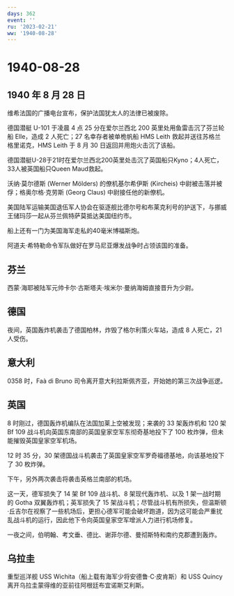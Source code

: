 ```yaml
---
days: 362
event: ''
ru: '2023-02-21'
ww: '1940-08-28'
---
```


# 1940-08-28

## 1940 年 8 月 28 日

维希法国的广播电台宣布，保护法国犹太人的法律已被废除。

德国潜艇 U-101 于凌晨 4 点 25 分在爱尔兰西北 200
英里处用鱼雷击沉了芬兰轮船 Elle，造成 2 人死亡；27 名幸存者被单桅帆船
HMS Leith 救起并送往苏格兰格里诺克，HMS Leith 于 8 月 30
日返回并用炮火击沉了该船。

德国潜艇U-28于21时在爱尔兰西北200英里处击沉了英国船只Kyno；4人死亡，33人被英国船只Queen
Maud救起。

沃纳·莫尔德斯 (Werner Mölders) 的僚机基尔希伊斯 (Kircheis)
中尉被击落并被俘；格奥尔格·克劳斯 (Georg Claus) 中尉接任他的新僚机。

美国陆军运输美国退伍军人协会在驱逐舰比德尔号和布莱克利号的护送下，与挪威王储玛莎一起从芬兰佩特萨莫抵达美国纽约市。

船上还有一门为美国海军走私的40毫米博福斯炮。

阿道夫·希特勒命令军队做好在罗马尼亚爆发战争时占领该国的准备。

## 芬兰

西蒙·海耶被陆军元帅卡尔·古斯塔夫·埃米尔·曼纳海姆直接晋升为少尉。

## 德国

夜间，英国轰炸机袭击了德国柏林，炸毁了格尔利策火车站，造成 8 人死亡，21
人受伤。

## 意大利

0358 时，Faà di Bruno 司令离开意大利拉斯佩齐亚，开始她的第三次战争巡逻。

## 英国

8 时刚过，德国轰炸机编队在法国加莱上空被发现；来袭的 33 架轰炸机和 120
架 Bf 109 战斗机向英国东南部的英国皇家空军东彻奇基地投下了 100
枚炸弹，但未能摧毁英国皇家空军机场。

12 时 35 分，30
架德国战斗机袭击了英国皇家空军罗奇福德基地，向该基地投下了 30 枚炸弹。

下午，另外两次袭击将袭击英格兰南部的机场。

这一天，德军损失了 14 架 Bf 109 战斗机、8 架现代轰炸机、以及 1
架一战时期的 Gotha 双翼轰炸机；英军损失了 15
架战斗机；尽管战斗机有所损失，但温斯顿·丘吉尔在视察了一些机场后，更担心德军可能会破坏跑道，因为这可能会严重扰乱战斗机的运行，因此他下令向英国皇家空军增派人力进行机场修复。

一夜之间，伯明翰、考文垂、德比、谢菲尔德、曼彻斯特和南约克郡遭到轰炸。

## 乌拉圭

重型巡洋舰 USS Wichita（船上载有海军少将安德鲁·C·皮肯斯）和 USS Quincy
离开乌拉圭蒙得维的亚前往阿根廷布宜诺斯艾利斯。